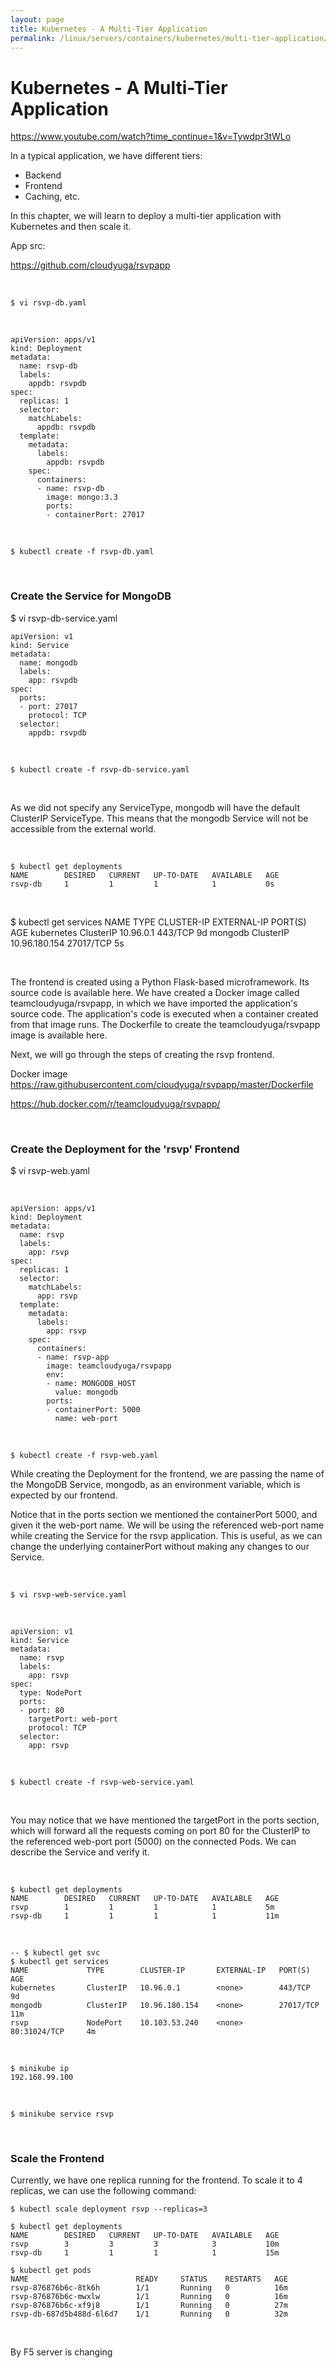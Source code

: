 ```yaml
---
layout: page
title: Kubernetes - A Multi-Tier Application
permalink: /linux/servers/containers/kubernetes/multi-tier-application/
---
```


# Kubernetes - A Multi-Tier Application


https://www.youtube.com/watch?time_continue=1&v=Tywdpr3tWLo


In a typical application, we have different tiers:

- Backend
- Frontend
- Caching, etc.

In this chapter, we will learn to deploy a multi-tier application with Kubernetes and then scale it. 

App src:  

https://github.com/cloudyuga/rsvpapp

<br/>

    $ vi rsvp-db.yaml
    
<br/>

    apiVersion: apps/v1
    kind: Deployment
    metadata:
      name: rsvp-db
      labels:
        appdb: rsvpdb
    spec:
      replicas: 1
      selector:
        matchLabels:
          appdb: rsvpdb
      template:
        metadata:
          labels:
            appdb: rsvpdb
        spec:
          containers:
          - name: rsvp-db
            image: mongo:3.3
            ports:
            - containerPort: 27017


<br/>

    $ kubectl create -f rsvp-db.yaml
    
<br/>

### Create the Service for MongoDB

$ vi rsvp-db-service.yaml

    apiVersion: v1
    kind: Service
    metadata:
      name: mongodb
      labels:
        app: rsvpdb
    spec:
      ports:
      - port: 27017
        protocol: TCP
      selector:
        appdb: rsvpdb
    
<br/>

    $ kubectl create -f rsvp-db-service.yaml
    
<br/>
    

As we did not specify any ServiceType, mongodb will have the default ClusterIP ServiceType. This means that the mongodb Service will not be accessible from the external world.


<br/>


    $ kubectl get deployments
    NAME        DESIRED   CURRENT   UP-TO-DATE   AVAILABLE   AGE
    rsvp-db     1         1         1            1           0s


<br/>

$ kubectl get services
NAME             TYPE        CLUSTER-IP       EXTERNAL-IP   PORT(S)          AGE
kubernetes       ClusterIP   10.96.0.1        <none>        443/TCP          9d
mongodb          ClusterIP   10.96.180.154    <none>        27017/TCP        5s


<br/>

The frontend is created using a Python Flask-based microframework. Its source code is available here. We have created a Docker image called teamcloudyuga/rsvpapp, in which we have imported the application's source code. The application's code is executed when a container created from that image runs. The Dockerfile to create the teamcloudyuga/rsvpapp image is available here.

Next, we will go through the steps of creating the rsvp frontend.


Docker image
https://raw.githubusercontent.com/cloudyuga/rsvpapp/master/Dockerfile


https://hub.docker.com/r/teamcloudyuga/rsvpapp/


<br/>

### Create the Deployment for the 'rsvp' Frontend

$ vi rsvp-web.yaml

<br/>

    apiVersion: apps/v1
    kind: Deployment
    metadata:
      name: rsvp
      labels:
        app: rsvp
    spec:
      replicas: 1
      selector:
        matchLabels:
          app: rsvp
      template:
        metadata:
          labels:
            app: rsvp
        spec:
          containers:
          - name: rsvp-app
            image: teamcloudyuga/rsvpapp
            env:
            - name: MONGODB_HOST
              value: mongodb
            ports:
            - containerPort: 5000
              name: web-port
          
          
<br/>

    $ kubectl create -f rsvp-web.yaml


While creating the Deployment for the frontend, we are passing the name of the MongoDB Service, mongodb, as an environment variable, which is expected by our frontend.

Notice that in the ports section we mentioned the containerPort 5000, and given it the web-port name. We will be using the referenced web-port name while creating the Service for the rsvp application. This is useful, as we can change the underlying containerPort without making any changes to our Service.

<br/>

    $ vi rsvp-web-service.yaml

<br/>

    apiVersion: v1
    kind: Service
    metadata:
      name: rsvp
      labels:
        app: rsvp
    spec:
      type: NodePort
      ports:
      - port: 80
        targetPort: web-port
        protocol: TCP
      selector:
        app: rsvp

<br/>

    $ kubectl create -f rsvp-web-service.yaml


<br/>

You may notice that we have mentioned the targetPort in the ports section, which will forward all the requests coming on port 80 for the ClusterIP to the referenced web-port port (5000) on the connected Pods. We can describe the Service and verify it.


<br/>

    $ kubectl get deployments
    NAME        DESIRED   CURRENT   UP-TO-DATE   AVAILABLE   AGE
    rsvp        1         1         1            1           5m
    rsvp-db     1         1         1            1           11m

<br/>

    -- $ kubectl get svc
    $ kubectl get services
    NAME             TYPE        CLUSTER-IP       EXTERNAL-IP   PORT(S)          AGE
    kubernetes       ClusterIP   10.96.0.1        <none>        443/TCP          9d
    mongodb          ClusterIP   10.96.180.154    <none>        27017/TCP        11m
    rsvp             NodePort    10.103.53.240    <none>        80:31024/TCP     4m

<br/>

    $ minikube ip
    192.168.99.100
    
<br/>
    
    $ minikube service rsvp


<br/>

### Scale the Frontend


Currently, we have one replica running for the frontend. To scale it to 4 replicas, we can use the following command:

    $ kubectl scale deployment rsvp --replicas=3

    $ kubectl get deployments
    NAME        DESIRED   CURRENT   UP-TO-DATE   AVAILABLE   AGE
    rsvp        3         3         3            3           10m
    rsvp-db     1         1         1            1           15m
    
    $ kubectl get pods
    NAME                        READY     STATUS    RESTARTS   AGE
    rsvp-876876b6c-8tk6h        1/1       Running   0          16m
    rsvp-876876b6c-mwxlw        1/1       Running   0          16m
    rsvp-876876b6c-xf9j8        1/1       Running   0          27m
    rsvp-db-687d5b488d-6l6d7    1/1       Running   0          32m



<br/>

By F5 server is changing
